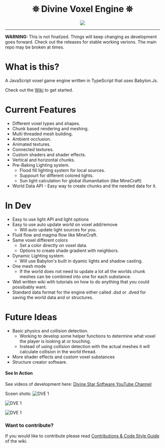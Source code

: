 <h1 align="center">
 ⛯ Divine Voxel Engine ⛯
</h1>

<p align="center">
<img src="https://divinestarapparel.com/wp-content/uploads/2021/02/logo-small.png"/>
</p>

---
**WARNING:**
This is not finalized. Things will keep changing as development goes forward.
Check out the releases for stable working verions. The main repo may be broken at times.

# What is this?

A JavaScript voxel game engine written in TypeScript that uses Babylon.Js. 

Check out the [Wiki](https://github.com/Divine-Star-Software/DivineVoxelEngine/wiki) to get started.

# Current Features

- Different voxel types and shapes.
- Chunk based rendering and meshing.
- Multi threaded mesh building.
- Ambient occlusion.
- Animated textures.
- Connected textures.
- Custom shaders and shader effects.
- Vertical and horizontal chunks.
- Pre-Baking Lighting system.
  - Flood fill lighting system for local sources.
  - Suppourt for different colored lights.
  - Sun light calculation for global illumanitation (like MineCraft) 
- World Data API - Easy way to create chunks and the needed data for it.


# In Dev
- Easy to use light API and light options
- Easy to use auto update world on voxel add/remove 
  - Will auto update light sources for you. 
- Fluid flow and magma flow like MineCraft.
- Same voxel different colors
  - Set a color directly on voxel data. 
  - Options to create shade gradient with neighbors. 
- Dynamic Lighting system.
  - Will use Babylon's built in dyamic lights and shadow casting.
- One mesh mode
  - If the world does not need to update a lot all the worlds chunk meshes can be combined into one for each substance.
- Well written wiki with tutorials on how to do anything that you could possibably want.
- Standard data format for the engine either called .dsd or .dved for saving the world data and or structures.


# Future Ideas
- Basic physics and collision detection. 
  - Working to develop some helper functions to determine what voxel the player is looking at or touching. 
  - Instead of using collision detection with the actual meshes it will calculate collision in the world thread. 
- More shader effects and custom voxel substances
- Structure creator software. 



#### See In Action

See videos of development here:
[Divine Star Software YouTube Channel](https://www.youtube.com/channel/UC6n2h7qiuEHI6oLLvod5wdg)

Sceen shots:
![DVE 1](https://portfolio.lucasdamianjohnson.dev/images/portfolio/DVOXEL/ss11.jpg)

![DVE 1](https://portfolio.lucasdamianjohnson.dev/images/portfolio/DVOXEL/ss9.jpg)

![DVE 1](https://portfolio.lucasdamianjohnson.dev/images/portfolio/DVOXEL/ss8.jpg)


### Want to contribute?

If you would like to contribute please read [Contributions & Code Style Guide](https://github.com/Divine-Star-Software/DivineVoxelEngine/wiki/Contributions-&-Code-Style-Guide) of the wiki.




 
